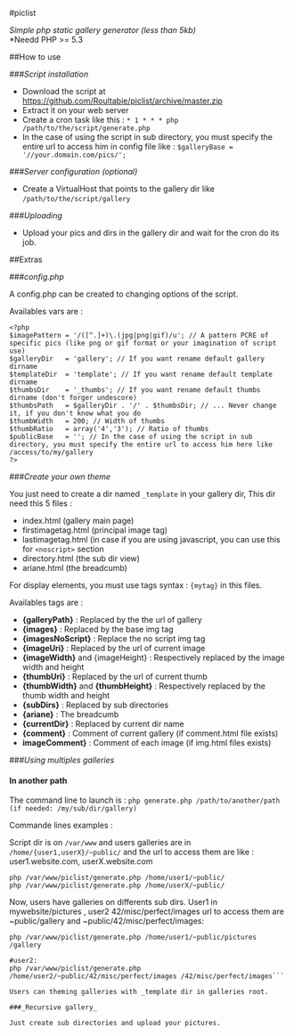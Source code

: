 #piclist

*Simple php static gallery generator (less than 5kb)*  
*Needd PHP >= 5.3

##How to use

###_Script installation_

- Download the script at https://github.com/Roultabie/piclist/archive/master.zip
- Extract it on your web server
- Create a cron task like this : ```* 1 * * * php /path/to/the/script/generate.php```
- In the case of using the script in sub directory, you must specify the entire url to access him in config file like : ```$galleryBase = '//your.domain.com/pics/';```

###_Server configuration (optional)_

- Create a VirtualHost that points to the gallery dir like ```/path/to/the/script/gallery```

###_Uploading_

- Upload your pics and dirs in the gallery dir and wait for the cron do its job.

##Extras

###_config.php_

A config.php can be created to changing options of the script.  

Availables vars are :  

```
<?php
$imagePattern = '/([^.]+)\.(jpg|png|gif)/u'; // A pattern PCRE of specific pics (like png or gif format or your imagination of script use)
$galleryDir   = 'gallery'; // If you want rename default gallery dirname
$templateDir  = 'template'; // If you want rename default template dirname
$thumbsDir    = '_thumbs'; // If you want rename default thumbs dirname (don't forger undescore)
$thumbsPath   = $galleryDir . '/' . $thumbsDir; // ... Never change it, if you don't know what you do
$thumbWidth   = 200; // Width of thumbs
$thumbRatio   = array('4','3'); // Ratio of thumbs
$publicBase   = ''; // In the case of using the script in sub directory, you must specify the entire url to access him here like /access/to/my/gallery
?>
```

###_Create your own theme_

You just need to create a dir named  ```_template``` in your gallery dir,
This dir need this 5 files :  

- index.html (gallery main page)
- firstimagetag.html (principal image tag)
- lastimagetag.html (in case if you are using javascript, you can use this for ```<noscript>``` section
- directory.html (the sub dir view)
- ariane.html (the breadcumb)

For display elements, you must use tags syntax : ```{mytag}``` in this files.

Availables tags are :  

- **{galleryPath}** : Replaced by the the url of gallery
- **{images}** : Replaced by the base img tag
- **{imagesNoScript}** : Replace the no script img tag
- **{imageUri}** : Replaced by the url of current image
- **{imageWidth}** and {imageHeight} : Respectively replaced by the image width and height
- **{thumbUri}** : Replaced by the url of current thumb
- **{thumbWidth}** and **{thumbHeight}** : Respectively replaced by the thumb width and height
- **{subDirs}** : Replaced by sub directories
- **{ariane}** : The breadcumb
- **{currentDir}** : Replaced by current dir name
- **{comment}** : Comment of current gallery (if comment.html file exists)
- **imageComment}** : Comment of each image (if img.html files exists)

###_Using multiples galleries_

#### In another path

The command line to launch is : ```php generate.php /path/to/another/path (if needed: /my/sub/dir/gallery)```  

Commande lines examples : 

Script dir is on ```/var/www``` and users galleries are in ```/home/{user1,userX}/~public/``` and the url to access them are like : user1.website.com, userX.website.com  

```php /var/www/piclist/generate.php /home/user1/~public/```  
```php /var/www/piclist/generate.php /home/userX/~public/```  

Now, users have galleries on differents sub dirs. User1 in mywebsite/pictures , user2 42/misc/perfect/images url to access them are ~public/gallery and ~public/42/misc/perfect/images:   

```#User 1:
php /var/www/piclist/generate.php /home/user1/~public/pictures /gallery

#user2:
php /var/www/piclist/generate.php /home/user2/~public/42/misc/perfect/images /42/misc/perfect/images```  

Users can theming galleries with _template dir in galleries root.

###_Recursive gallery_

Just create sub directories and upload your pictures.

